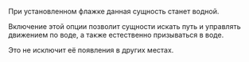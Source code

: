 При установленном флажке данная сущность станет водной.

Включение этой опции позволит сущности искать путь и управлять движением по воде, а также естественно призываться в воде.

Это не исключит её появления в других местах.